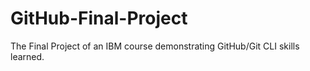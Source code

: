 # GitHub-Final-Project
The Final Project of an IBM course demonstrating GitHub/Git CLI skills learned.

